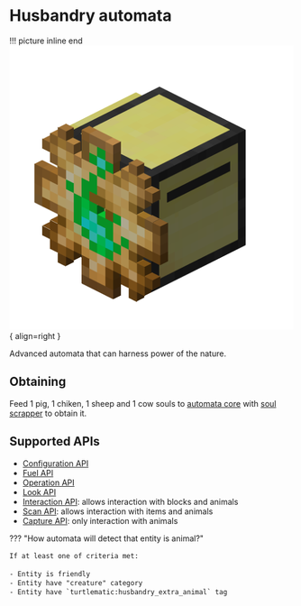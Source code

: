 # Husbandry automata

!!! picture inline end
    ![Header](./../../images/husbandry_automata_turtle.png){ align=right }

Advanced automata that can harness power of the nature.

## Obtaining

Feed 1 pig, 1 chiken, 1 sheep and 1 cow souls to [automata core](./automata.md) with [soul scrapper](../miscellaneous/soul_scrapper.md) to obtain it.

## Supported APIs

- [Configuration API](../api/configuration.md)
- [Fuel API](../api/fuel.md)
- [Operation API](../api/operation.md)
- [Look API](../api/look.md)
- [Interaction API](../api/interaction.md): allows interaction with blocks and animals
- [Scan API](../api/scan.md): allows interaction with items and animals
- [Capture API](../api/capture.md): only interaction with animals

??? "How automata will detect that entity is animal?"

    If at least one of criteria met:

    - Entity is friendly
    - Entity have "creature" category
    - Entity have `turtlematic:husbandry_extra_animal` tag

